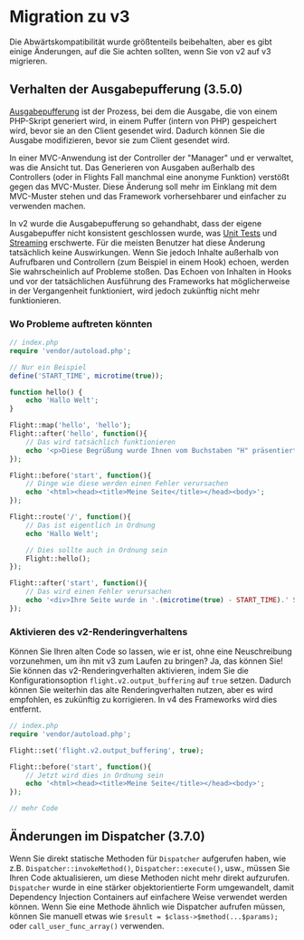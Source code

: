 # Migration zu v3

Die Abwärtskompatibilität wurde größtenteils beibehalten, aber es gibt einige Änderungen, auf die Sie achten sollten, wenn Sie von v2 auf v3 migrieren.

## Verhalten der Ausgabepufferung (3.5.0)

[Ausgabepufferung](https://stackoverflow.com/questions/2832010/what-is-output-buffering-in-php) ist der Prozess, bei dem die Ausgabe, die von einem PHP-Skript generiert wird, in einem Puffer (intern von PHP) gespeichert wird, bevor sie an den Client gesendet wird. Dadurch können Sie die Ausgabe modifizieren, bevor sie zum Client gesendet wird.

In einer MVC-Anwendung ist der Controller der "Manager" und er verwaltet, was die Ansicht tut. Das Generieren von Ausgaben außerhalb des Controllers (oder in Flights Fall manchmal eine anonyme Funktion) verstößt gegen das MVC-Muster. Diese Änderung soll mehr im Einklang mit dem MVC-Muster stehen und das Framework vorhersehbarer und einfacher zu verwenden machen.

In v2 wurde die Ausgabepufferung so gehandhabt, dass der eigene Ausgabepuffer nicht konsistent geschlossen wurde, was [Unit Tests](https://github.com/flightphp/core/pull/545/files#diff-eb93da0a3473574fba94c3c4160ce68e20028e30b267875ab0792ade0b0539a0R42) und [Streaming](https://github.com/flightphp/core/issues/413) erschwerte. Für die meisten Benutzer hat diese Änderung tatsächlich keine Auswirkungen. Wenn Sie jedoch Inhalte außerhalb von Aufrufbaren und Controllern (zum Beispiel in einem Hook) echoen, werden Sie wahrscheinlich auf Probleme stoßen. Das Echoen von Inhalten in Hooks und vor der tatsächlichen Ausführung des Frameworks hat möglicherweise in der Vergangenheit funktioniert, wird jedoch zukünftig nicht mehr funktionieren.

### Wo Probleme auftreten könnten
```php
// index.php
require 'vendor/autoload.php';

// Nur ein Beispiel
define('START_TIME', microtime(true));

function hello() {
	echo 'Hallo Welt';
}

Flight::map('hello', 'hello');
Flight::after('hello', function(){
	// Das wird tatsächlich funktionieren
	echo '<p>Diese Begrüßung wurde Ihnen vom Buchstaben "H" präsentiert</p>';
});

Flight::before('start', function(){
	// Dinge wie diese werden einen Fehler verursachen
	echo '<html><head><title>Meine Seite</title></head><body>';
});

Flight::route('/', function(){
	// Das ist eigentlich in Ordnung
	echo 'Hallo Welt';

	// Dies sollte auch in Ordnung sein
	Flight::hello();
});

Flight::after('start', function(){
	// Das wird einen Fehler verursachen
	echo '<div>Ihre Seite wurde in '.(microtime(true) - START_TIME).' Sekunden geladen</div></body></html>';
});
```

### Aktivieren des v2-Renderingverhaltens

Können Sie Ihren alten Code so lassen, wie er ist, ohne eine Neuschreibung vorzunehmen, um ihn mit v3 zum Laufen zu bringen? Ja, das können Sie! Sie können das v2-Renderingverhalten aktivieren, indem Sie die Konfigurationsoption `flight.v2.output_buffering` auf `true` setzen. Dadurch können Sie weiterhin das alte Renderingverhalten nutzen, aber es wird empfohlen, es zukünftig zu korrigieren. In v4 des Frameworks wird dies entfernt.

```php
// index.php
require 'vendor/autoload.php';

Flight::set('flight.v2.output_buffering', true);

Flight::before('start', function(){
	// Jetzt wird dies in Ordnung sein
	echo '<html><head><title>Meine Seite</title></head><body>';
});

// mehr Code 
```

## Änderungen im Dispatcher (3.7.0)

Wenn Sie direkt statische Methoden für `Dispatcher` aufgerufen haben, wie z.B. `Dispatcher::invokeMethod()`, `Dispatcher::execute()`, usw., müssen Sie Ihren Code aktualisieren, um diese Methoden nicht mehr direkt aufzurufen. `Dispatcher` wurde in eine stärker objektorientierte Form umgewandelt, damit Dependency Injection Containers auf einfachere Weise verwendet werden können. Wenn Sie eine Methode ähnlich wie Dispatcher aufrufen müssen, können Sie manuell etwas wie `$result = $class->$method(...$params);` oder `call_user_func_array()` verwenden.